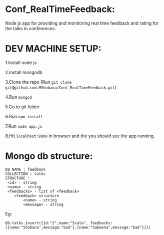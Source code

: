 Conf_RealTimeFeedback:
=====================

Node js app for providing and monitoring real time feedback and rating for the talks in conferences.

DEV MACHINE SETUP:
==================

1.Install node js

2.Install mongodb

3.Clone the repo (Run ```git clone git@github.com:MShobana/Conf_RealTimeFeedback.git```)

4.Run ```mongod```

5.Go to git folder

6.Run ```npm install```

7.Run ```node app.js```

8.Hit ```localhost:8000``` in browser and the you should see the app running.

Mongo db structure:
===================
```
DB NAME : feedback
COLLECTION : talks
STRUCTURE :
 <id> - string
 <name> - string
 <feedbacks> - list of <feedback>
	<feedback> structure
		<name> - string
		<message> - string
```

Eg:
```
db.talks.insert({id:"2",name:"Scala", feedbacks:[{name:"Shobana",message:"bad"},{name:"Sabeena",message:"bad"}]})
```
